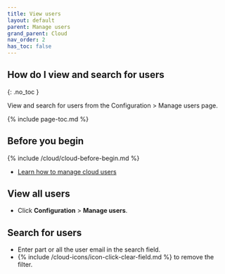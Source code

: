 ```yaml
---
title: View users
layout: default
parent: Manage users
grand_parent: Cloud
nav_order: 2
has_toc: false
---
```


## How do I view and search for users
{: .no_toc }

View and search for users from the Configuration > Manage users page.

{% include page-toc.md %}

## Before you begin

{% include /cloud/cloud-before-begin.md %}
* [Learn how to manage cloud users](/cloud/cloud-configuration/cloud-users-manage)

## View all users

* Click **Configuration** > **Manage users**.

## Search for users

* Enter part or all the user email in the search field.
* {% include /cloud-icons/icon-click-clear-field.md %} to remove the filter.
